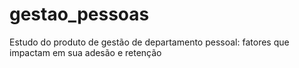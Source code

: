 # gestao_pessoas
Estudo do produto de gestão de departamento pessoal: fatores que impactam em sua adesão e retenção
